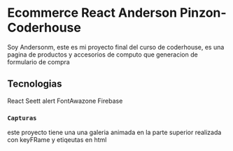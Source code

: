 # Ecommerce React Anderson Pinzon-Coderhouse

Soy Andersonm, este es mi proyecto final del curso de coderhouse, es una pagina de productos y accesorios de computo que generacion de formulario de compra  

## Tecnologias 

React
Seett alert
FontAwazone
Firebase 

### `Capturas `



este proyecto tiene una una galeria animada en la parte superior realizada con keyFRame y etiqeutas en html
